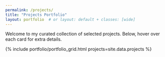 ```yaml
---
permalink: /projects/
title: "Projects Portfolio"
layout: portfolio  # or layout: default + classes: [wide]
---
```


Welcome to my curated collection of selected projects. Below, hover over each card for extra details.

{% include portfolio/portfolio_grid.html projects=site.data.projects %}
